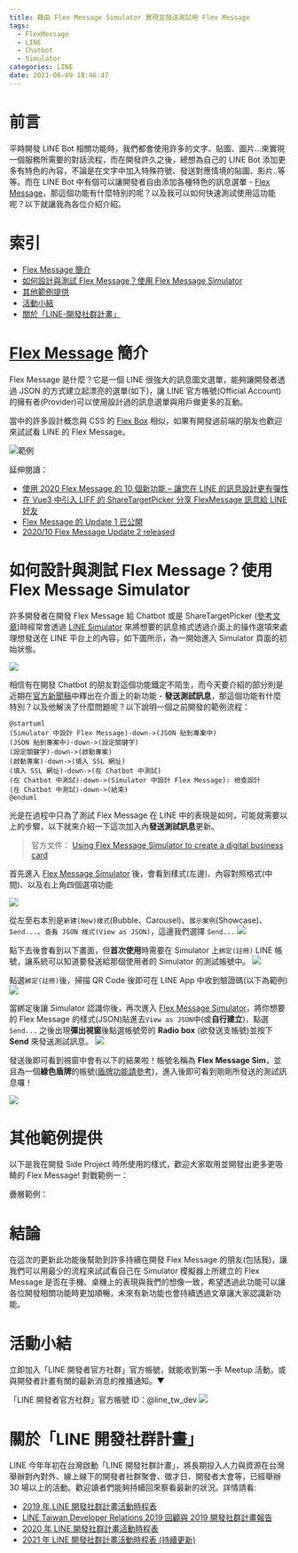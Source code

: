 ```yaml
---
title: 藉由 Flex Message Simulator 實現並發送測試用 Flex Message
tags:
  - FlexMessage
  - LINE
  - Chatbot
  - Simulator
categories: LINE
date: 2021-06-09 18:46:47
---
```



<style>
  section.compact {
    font-size: 150%  
  }
  img[alt~="center"] {
    display: block;
    margin: 0 auto;
  }
</style>


# 前言

平時開發 LINE Bot 相關功能時，我們都會使用許多的文字、貼圖、圖片...來實現一個服務所需要的對話流程，而在開發許久之後，總想為自己的 LINE Bot 添加更多有特色的內容，不論是在文字中加入特殊符號、發送對應情境的貼圖、影片..等等。而在 LINE Bot 中有個可以讓開發者自由添加各種特色的訊息選單 - [Flex Message](https://developers.line.biz/en/docs/messaging-api/using-flex-messages/)，那這個功能有什麼特別的呢？以及我可以如何快速測試使用這功能呢？以下就讓我為各位介紹介紹。

# 索引

- [Flex Message 簡介](https://nijialin.com/2021/06/09/line-flex-message-simulator/#Flex-Message-簡介)
- [如何設計與測試 Flex Message？使用 Flex Message Simulator](https://nijialin.com/2021/06/09/line-flex-message-simulator/#如何設計與測試-Flex-Message？使用-Flex-Message-Simulator)
- [其他範例提供](https://nijialin.com/2021/06/09/line-flex-message-simulator/#其他範例提供)
- [活動小結](https://nijialin.com/2021/06/09/line-flex-message-simulator/#活動小結)
- [關於「LINE-開發社群計畫」](https://nijialin.com/2021/06/09/line-flex-message-simulator/#關於「LINE-開發社群計畫」)
<!-- more -->

# [Flex Message](https://developers.line.biz/en/docs/messaging-api/using-flex-messages/) 簡介

Flex Message 是什麼？它是一個 LINE 很強大的訊息圖文選單，能夠讓開發者透過 JSON 的方式建立起漂亮的選單(如下)，讓 LINE 官方帳號(Official Account)的擁有者(Provider)可以使用設計過的訊息選單與用戶做更多的互動。

當中的許多設計概念與 CSS 的 [Flex Box](https://developer.mozilla.org/zh-TW/docs/Web/CSS/CSS_Flexible_Box_Layout/Basic_Concepts_of_Flexbox) 相似，如果有開發過前端的朋友也歡迎來試試看 LINE 的 Flex Message。

![範例](https://nijialin.com/images/2021/line-simulator/sample1.png)

延伸閱讀：

- [使用 2020 Flex Message 的 10 個新功能 – 讓您在 LINE 的訊息設計更有彈性](https://engineering.linecorp.com/zh-hant/blog/2020-flex-message-10-reason/)
- [在 Vue3 中引入 LIFF 的 ShareTargetPicker 分享 FlexMessage 訊息給 LINE 好友](https://engineering.linecorp.com/zh-hant/blog/how-to-use-liff-in-vue3/)
- [Flex Message 的 Update 1 已公開](https://engineering.linecorp.com/zh-hant/blog/flex-message-update1/)
- [2020/10 Flex Message Update 2 released](https://developers.line.biz/en/news/2020/10/08/flex-message-update-2-released/)

# 如何設計與測試 Flex Message？使用 Flex Message Simulator

許多開發者在開發 Flex Message 給 Chatbot 或是 ShareTargetPicker ([參考文章](https://engineering.linecorp.com/zh-hant/blog/share-target-picker-liff/))時經常會透過 [LINE Simulator](https://developers.line.biz/flex-simulator) 來將想要的訊息格式透過介面上的操作選項來處理想發送在 LINE 平台上的內容，如下圖所示，為一開始進入 Simulator 頁面的初始狀態。

![](https://nijialin.com/images/2021/line-simulator/send.png)

相信有在開發 Chatbot 的朋友對這個功能鐵定不陌生，而今天要介紹的部分則是近期在[官方新聞稿](https://developers.line.biz/en/news/2021/05/20/send-test-message-flex-message-simulator/)中釋出在介面上的新功能 - **發送測試訊息**，那這個功能有什麼特別？以及他解決了什麼問題呢？以下說明一個之前開發的範例流程：

```puml
@startuml
(Simulator 中設計 Flex Message)-down->(JSON 貼到專案中)
(JSON 貼到專案中)-down->(設定關鍵字)
(設定關鍵字)-down->(啟動專案)
(啟動專案)-down->(填入 SSL 網址)
(填入 SSL 網址)-down->(在 Chatbot 中測試)
(在 Chatbot 中測試)-down->(Simulator 中設計 Flex Message): 檢查設計
(在 Chatbot 中測試)-down->(結束)
@enduml
```

光是在過程中只為了測試 Flex Message 在 LINE 中的表現是如何，可能就需要以上的步驟，以下就來介紹一下這次加入內**發送測試訊息**更新。

> 官方文件： [Using Flex Message Simulator to create a digital business card](https://developers.line.biz/en/docs/messaging-api/using-flex-message-simulator/)

首先進入 [Flex Message Simulator](https://developers.line.biz/flex-simulator/) 後，會看到樣式(左邊)、內容對照格式(中間)、以及右上角四個選項功能

![](https://nijialin.com/images/2021/line-simulator/send0.png)

從左至右本別是`新建(New)樣式`(Bubble、Carousel)、`展示案例`(Showcase)、`Send...`、`查看 JSON 樣式(View as JSON)`，這邊我們選擇 `Send...` 
![](https://nijialin.com/images/2021/line-simulator/send1.png)

點下去後會看到以下畫面，但**首次使用**時需要在 Simulator 上`綁定(註冊)` LINE 帳號，讓系統可以知道要發送給那個使用者的 Simulator 的測試帳號中。
![](https://nijialin.com/images/2021/line-simulator/r2.png)

點選`綁定(註冊)`後，掃描 QR Code 後即可在 LINE App 中收到驗證碼(以下為範例)
![](https://nijialin.com/images/2021/line-simulator/r3.png)

當綁定後讓 Simulator 認識你後，再次進入 [Flex Message Simulator](https://developers.line.biz/flex-simulator/)，將你想要的 Flex Message 的樣式(JSON)貼進去`View as JSON`中(或**自行建立**)，點選 `Send...` 之後出現**彈出視窗**後點選帳號旁的 **Radio box** (欲發送支帳號)並按下 **Send** 來發送測試訊息。
![](https://nijialin.com/images/2021/line-simulator/send1.png)

發送後即可看到視窗中會有以下的結果啦！帳號名稱為 **Flex Message Sim**，並且為一個**綠色盾牌**的帳號([盾牌功能請參考](https://tw.linebiz.com/service/account-solutions/line-official-account/))，進入後即可看到剛剛所發送的測試訊息囉！

![](https://nijialin.com/images/2021/line-simulator/result.png)

# 其他範例提供

以下是我在開發 Side Project 時所使用的樣式，歡迎大家取用並開發出更多更吸睛的 Flex Message!
對戰範例一：

<script src="https://gist.github.com/louis70109/9a6f3b742b603e298a321a3e96a8b9e9.js"></script>

疊層範例：

<script src="https://gist.github.com/louis70109/4cf6eda9a4267b24041435cebfe6b333.js"></script>

# 結論

在這次的更新此功能後幫助到許多持續在開發 Flex Message 的朋友(包括我)，讓我們可以用最少的流程來試試看自己在 Simulator 模擬器上所建立的 Flex Message 是否在手機、桌機上的表現與我們的想像一致，希望透過此功能可以讓各位開發相關功能時更加順暢，未來有新功能也會持續透過文章讓大家認識新功能。

# 活動小結

立即加入「LINE 開發者官方社群」官方帳號，就能收到第一手 Meetup 活動，或與開發者計畫有關的最新消息的推播通知。▼

「LINE 開發者官方社群」官方帳號 ID：@line_tw_dev
![](https://www.evanlin.com/images/2020/line-tw-dev-qr.png)

# 關於「LINE 開發社群計畫」

LINE 今年年初在台灣啟動「LINE 開發社群計畫」，將長期投入人力與資源在台灣舉辦對內對外、線上線下的開發者社群聚會、徵才日、開發者大會等，已經舉辦 30 場以上的活動。歡迎讀者們能夠持續回來察看最新的狀況。詳情請看:

- [2019 年 LINE 開發社群計畫活動時程表](https://engineering.linecorp.com/zh-hant/blog/line-taiwan-developer-relations-2019-plan/)
- [LINE Taiwan Developer Relations 2019 回顧與 2019 開發社群計畫報告](https://engineering.linecorp.com/zh-hant/blog/line-taiwan-developer-relations-2019/)
- [2020 年 LINE 開發社群計畫活動時程表](https://engineering.linecorp.com/zh-hant/blog/2020-line-tw-devrel/)
- [2021 年 LINE 開發社群計畫活動時程表 (持續更新)](https://engineering.linecorp.com/zh-hant/blog/2021-line-tw-devrel/)
